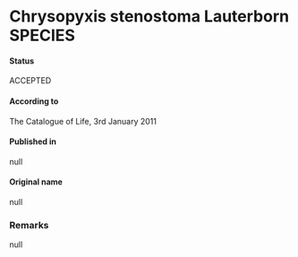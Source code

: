 Chrysopyxis stenostoma Lauterborn SPECIES
=======

#### Status
ACCEPTED

#### According to
The Catalogue of Life, 3rd January 2011

#### Published in
null

#### Original name
null

### Remarks
null